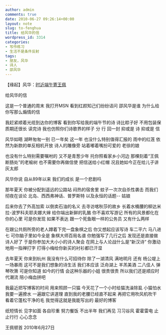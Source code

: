 ```yaml
---
author: admin
comments: true
date: 2010-06-27 09:26:14+00:00
layout: note
slug: to-fenghua
title: 给风华的信
wordpress_id: 3314
categories:
- 写作练习
- 生活不是条件反射
tags:
- 朋友，风华
- 诗人
- 邵风华
---
```


【缘起】风华：[时近端午寄王佩](http://fenghua.blog.paowang.net/2010/06/25/%E6%97%B6%E8%BF%91%E7%AB%AF%E5%8D%88%E5%AF%84%E7%8E%8B%E4%BD%A9%EF%BC%88%E4%B8%80%E9%A6%96%EF%BC%89/comment-page-1/#comment-305)

给风华的信

这是一个普通的周末
我打开MSN
看到红颜知己们纷纷诘问
邵风华是谁
为什么给你写那么煽情的信

我赶紧顺着光缆到达你的博客
看到你写给我的端午节的诗
诗比粽子好
不用包装保质期还很长
读完诗
我也仿照你们诗歌界的样子
分
行
回一封
抑或是
诗
抑或是
信

风华如晤
湖畔匆匆一别
已一年矣
这一年
也没什么特别值得汇报的
雨中的红莲
依然为新款的单反相机开放
诗人的雕像旁
站着嘟着嘴扮可爱的
老徐的娘

也没有什么特别需要嘱咐的
又不是青葱少年
托你照看家乡小河边
那棵刻着“王佩断肠处”的老榆树
也不需要你再做信使
把信送给小红帽
况且她如今正在给儿子讲灰太郎

风华你说
自从89年以来
我们的成长
是一个悲剧吗

那年夏天
你被分配到遥远的公路站
闷热的宿舍里
蚊子一次次自杀性袭击
而我们彻夜在谈论
北岛、西西弗神话、普罗斯特
以及永恒的话题--
姑娘

后来你去了外高加索
以倒卖石油的名义
去寻访喀秋莎的故乡
长着水桶腰的柳达米拉-波罗科夫耶夫娜大婶
给你端出新鲜的乳酪
你不喜欢写游记
所有的风景都化在你的心里
可是你发现
如果不表达
跟一个死鱼眼一样的公务员
又有什么两样

在跟公共厕所旁的老人蹲着下完一盘象棋之后
你又想起应该写诗
车二平六
马八进七
可你脑子里如今全是
象棋大师百局名谱
你勉强写了几行之后
发现还是直接做诗人好了
于是你参加大大小小的诗人聚会
在网上与人论战什么是“新汉诗“
你激动地用一指禅打字
打得小梅给你新买的衬衫都已汗湿

去年夏天
你来到杭州
我没有什么可招待你
除了一湖清风
满地明月
还有
杨公堤上一场暴雨
这可不是我们想象的诗生活
我们本应该
泛舟湖上
羊羔美酒
二八佳人
弹琴吹箫
可是你知道
如今的行情
会这种乐器的小姐
很贵很贵
所以我们还是顺应时代潮流
陪小梅血拼吧

我最近把写博客的时间
用来照顾一只猫
今天花了一个小时给猫洗澡除虱
小猫怕水
我要一遍撩水
一遍跟它讲道理
直到我的老腰已经直不起来
再把它用吹风机吹干
看着它蓬松干净的毛
我觉得这就是我能写出的
最好的博客

纸短情长
见字如面
各自珍重
努力餐饭
不出半年
我们再见
习习谷风
霍霍雷电
止止行行
心心念念

王佩顿首
2010年6月27日
